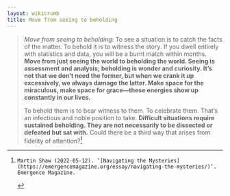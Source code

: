 ```yaml
---
layout: wikicrumb 
title: Move from seeing to beholding
---
```


> *Move from seeing to beholding*: To see a situation is to catch the facts of the matter. To behold it is to witness the story. If you dwell entirely with statistics and data, you will be a burnt match within months. **Move from just seeing the world to beholding the world. Seeing is assessment and analysis; beholding is wonder and curiosity. It’s not that we don’t need the former, but when we crank it up excessively, we always damage the latter. Make space for the miraculous, make space for grace—these energies show up constantly in our lives.** 
> 
> To behold them is to bear witness to them. To celebrate them. That’s an infectious and noble position to take. **Difficult situations require sustained beholding. They are not necessarily to be dissected or defeated but sat with.** Could there be a third way that arises from fidelity of attention?[^1]

[^1]:    Martin Shaw (2022-05-12). ‘[Navigating the Mysteries](https://emergencemagazine.org/essay/navigating-the-mysteries/)’. Emergence Magazine.
